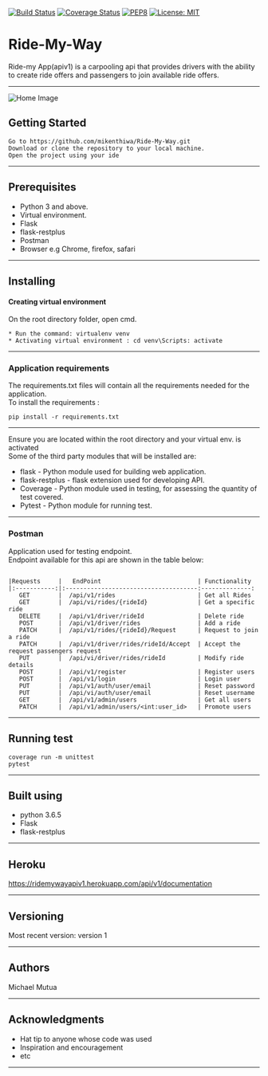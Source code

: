 [![Build Status](https://travis-ci.org/mikenthiwa/Ride-My-Way.svg?branch=apiv1)](https://travis-ci.org/mikenthiwa/Ride-My-Way)
[![Coverage Status](https://coveralls.io/repos/github/mikenthiwa/Ride-My-Way/badge.svg?branch=apiv1)](https://coveralls.io/github/mikenthiwa/Ride-My-Way?branch=apiv1)
[![PEP8](https://img.shields.io/badge/code%20style-pep8-orange.svg)](https://www.python.org/dev/peps/pep-0008/)
[![License: MIT](https://img.shields.io/badge/License-MIT-yellow.svg)](https://opensource.org/licenses/MIT)
# Ride-My-Way

Ride-my App(apiv1) is a carpooling api that provides drivers with the ability to create ride offers and passengers  to join available ride offers.

***

![Home Image](https://raw.github.com/mikenthiwa/Ride-My-Way/apiv1/img.png)

## Getting Started
```
Go to https://github.com/mikenthiwa/Ride-My-Way.git 
Download or clone the repository to your local machine. 
Open the project using your ide
```

***

## Prerequisites

* Python 3 and above.
* Virtual environment.
* Flask
* flask-restplus
* Postman
* Browser e.g Chrome, firefox, safari

***

## Installing

#### Creating virtual environment

On the root directory folder, open cmd.
````
* Run the command: virtualenv venv
* Activating virtual environment : cd venv\Scripts: activate 
````

***
### Application requirements

The requirements.txt files will contain all the requirements needed 
for the application. <br>
To install the requirements :
````
pip install -r requirements.txt 
````

***
Ensure you are located within the root directory and your virtual env. is activated <br/>
Some of the third party modules that will be installed are: 
* flask - Python module used for building web application.
* flask-restplus - flask extension used for developing API.
* Coverage - Python module used in testing, for assessing the quantity of test covered.
* Pytest - Python module for running test.

***

### Postman
Application used for testing endpoint. <br>
Endpoint available for this api are shown in the table below:
````

|Requests     |   EndPoint                           | Functionality
|:-----------:|:-------------------------------------:--------------:
   GET        |  /api/v1/rides                       | Get all Rides 
   GET        |  /api/vi/rides/{rideId}              | Get a specific ride
   DELETE     |  /api/v1/driver/rideId               | Delete ride          
   POST       |  /api/v1/driver/rides                | Add a ride                  
   PATCH      |  /api/v1/rides/{rideId}/Request      | Request to join a ride
   PATCH      |  /api/v1/driver/rides/rideId/Accept  | Accept the request passengers request
   PUT        |  /api/vi/driver/rides/rideId         | Modify ride details
   POST       |  /api/v1/register                    | Register users
   POST       |  /api/v1/login                       | Login user
   PUT        |  /api/v1/auth/user/email             | Reset password
   PUT        |  /api/vi/auth/user/email             | Reset username                       
   GET        |  /api/v1/admin/users                 | Get all users
   PATCH      |  /api/v1/admin/users/<int:user_id>   | Promote users
````

***

## Running test
````
coverage run -m unittest
pytest
````
***

## Built using

* python 3.6.5
* Flask
* flask-restplus

***

## Heroku

https://ridemywayapiv1.herokuapp.com/api/v1/documentation
***

## Versioning
Most recent version: version 1

***

## Authors
Michael Mutua 

***

## Acknowledgments

* Hat tip to anyone whose code was used
* Inspiration and encouragement
* etc

***
    
 
